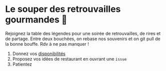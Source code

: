 Le souper des retrouvailles gourmandes 🍗 
=

Rejoignez la table des légendes pour une soirée de retrouvailles, de rires et de partage. Entre deux bouchées, on rebase nos souvenirs et on git pull de la bonne bouffe. Rdv à ne pas manquer !

1. Donnez vos [disponibilités](https://framadate.org/IpZjcJfyAGnBcqAu)
2. Proposez vos idées de restaurant en ouvrant une `issue`
3. Patientez
